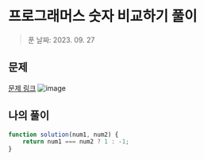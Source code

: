 # 프로그래머스 숫자 비교하기 풀이
> 푼 날짜: 2023. 09. 27
## 문제
[문제 링크](https://school.programmers.co.kr/learn/courses/30/lessons/120807)
![image](https://github.com/makepin2r/TIL/assets/39889583/f32db675-3f71-40ac-9dce-f31e72e9b50b)

## 나의 풀이
```javascript
function solution(num1, num2) {
    return num1 === num2 ? 1 : -1;
}
```
